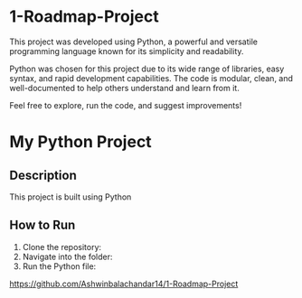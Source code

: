 # 1-Roadmap-Project
This project was developed using Python, a powerful and versatile programming language known for its simplicity and readability. 

Python was chosen for this project due to its wide range of libraries, easy syntax, and rapid development capabilities. The code is modular, clean, and well-documented to help others understand and learn from it.

Feel free to explore, run the code, and suggest improvements!

# My Python Project

## Description
This project is built using Python

## How to Run
1. Clone the repository:
2. Navigate into the folder:
3. Run the Python file:

https://github.com/Ashwinbalachandar14/1-Roadmap-Project
